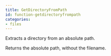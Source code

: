 ```yaml
---
title: GetDirectoryFromPath
id: function-getdirectoryfrompath
categories:
- files
---
```


Extracts a directory from an absolute path.

Returns the absolute path, without the filename.
